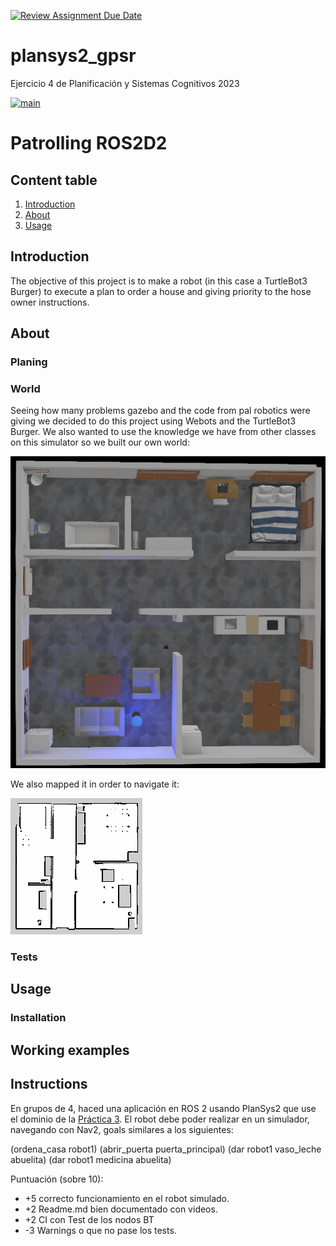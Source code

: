 [![Review Assignment Due Date](https://classroom.github.com/assets/deadline-readme-button-8d59dc4de5201274e310e4c54b9627a8934c3b88527886e3b421487c677d23eb.svg)](https://classroom.github.com/a/j9y_86cr)
# plansys2_gpsr

Ejercicio 4 de Planificación y Sistemas Cognitivos 2023

[![main](https://github.com/Docencia-fmrico/patrolling-ros2d2/actions/workflows/main.yaml/badge.svg?branch=main)](https://github.com/Docencia-fmrico/patrolling-ros2d2/actions/workflows/main.yaml)

# Patrolling ROS2D2

## Content table
1. [Introduction](#Introduction)
2. [About](#About)
3. [Usage](#Usage)

## Introduction

The objective of this project is to make a robot (in this case a TurtleBot3 Burger) to execute a plan to order a house and giving priority to the hose owner instructions.

## About

### Planing

### World

Seeing how many problems gazebo and the code from pal robotics were giving we decided to do this project using Webots and the TurtleBot3 Burger. We also wanted to use the knowledge we have from other classes on this simulator so we built our own world:

![alt text](https://github.com/Docencia-fmrico/plansys2-gpsr-ros2d2/blob/Readme/Media/House_img.png)

We also mapped it in order to navigate it:

![alt text](https://github.com/Docencia-fmrico/plansys2-gpsr-ros2d2/blob/Readme/Media/big_house.png)


### Tests

## Usage

### Installation


## Working examples

## Instructions
En grupos de 4, haced una aplicación en ROS 2 usando PlanSys2 que use el dominio de la [Práctica 3](https://github.com/Docencia-fmrico/planning-exercise/blob/main/README.md). El robot debe poder realizar en un simulador, navegando con Nav2, goals similares a los siguientes:

(ordena_casa robot1)
(abrir_puerta puerta_principal)
(dar robot1 vaso_leche abuelita)
(dar robot1 medicina abuelita)

Puntuación (sobre 10):   
* +5 correcto funcionamiento en el robot simulado.
* +2 Readme.md bien documentado con videos.
* +2 CI con Test de los nodos BT
* -3 Warnings o que no pase los tests.
